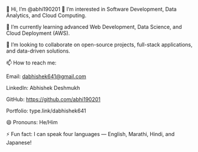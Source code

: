 👋 Hi, I’m @abhi190201
👀 I’m interested in Software Development, Data Analytics, and Cloud Computing.

🌱 I’m currently learning advanced Web Development, Data Science, and Cloud Deployment (AWS).

💞️ I’m looking to collaborate on open-source projects, full-stack applications, and data-driven solutions.

📫 How to reach me:

Email: dabhishek641@gmail.com

LinkedIn: Abhishek Deshmukh

GitHub: https://github.com/abhi190201

Portfolio: type.link/dabhishek641

😄 Pronouns: He/Him

⚡ Fun fact: I can speak four languages — English, Marathi, Hindi, and Japanese!

